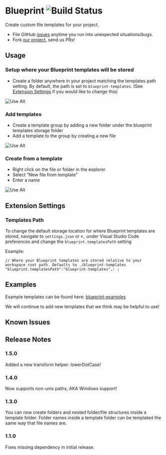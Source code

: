 # Blueprint ![Build Status](https://travis-ci.org/reesemclean/blueprint.svg?branch=master)

Create custom file templates for your project.

* File GitHub [issues](https://github.com/reesemclean/blueprint/issues/new)
  anytime you run into unexpected situations/bugs.
* Fork [our project](https://github.com/reesemclean/blueprint), send us PRs!

## Usage

### Setup where your Blueprint templates will be stored

* Create a folder anywhere in your project matching the templates path setting.
  By default, the path is set to `blueprint-templates`. (See
  [Extension Settings](#Templates-Path) if you would like to change this)

![Use Alt](https://zippy.gfycat.com/BrokenAdorableKinglet.gif)

### Add templates

* Create a template group by adding a new folder under the blueprint templates
  storage folder
* Add a template to the group by creating a new file

![Use Alt](https://zippy.gfycat.com/UnitedUnequaledFlounder.gif)

### Create from a template

* Right click on the file or folder in the explorer
* Select "New file from template"
* Enter a name

![Use Alt](https://zippy.gfycat.com/AggravatingBreakableDwarfmongoose.gif)

## Extension Settings

### Templates Path

To change the default storage location for where Blueprint templates are stored,
navigate to `settings.json` or `⌘,` under Visual Studio Code preferences and
change the `blueprint.templatesPath` setting

Example:

```less
// Where your Blueprint templates are stored relative to your workspace root path. Defaults to ./blueprint-templates
"blueprint.templatesPath":"blueprint-templates",: ;
```

## Examples

Example templates can be found here:
[blueprint-examples](https://github.com/reesemclean/blueprint-examples)

We will continue to add new templates that we think may be helpful to use!

## Known Issues

## Release Notes

### 1.5.0

Added a new transform helper: lowerDotCase!

### 1.4.0

Now supports non-unix paths, AKA Windows support!

### 1.3.0

You can now create folders and nested folder/file structures inside a template
folder. Folder names inside a template folder can be templated the same way that
file names are.

### 1.1.0

Fixes missing dependency in initial release.
